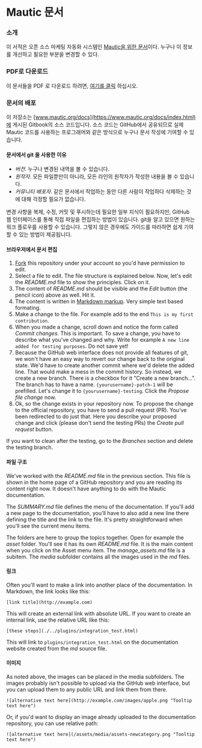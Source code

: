 # Mautic 문서

### 소개
이 서적은 오픈 소스 마케팅 자동화 시스템인 [Mautic을 위한 문서](https://www.mautic.org/docs/index.html)이다. 누구나 이 정보를 개선하고 필요한 부분을 변경할 수 있다.

### PDF로 다운로드

이 문서들을 PDF 로 다운로드 하려면, [여기를 클릭](https://mautic.org/docs/mautic_docs_en.pdf) 하십시오.

### 문서의 배포

이 저장소는 [www.mautic.org/docs](https://www.mautic.org/docs/index.html)에 게시된 Gitbook의 소스 코드입니다. 소스 코드는 GitHub에서 공유되므로 실제 Mautic 코드를 사용하는 프로그래머와 같은 방식으로 누구나 문서 작성에 기여할 수 있습니다.

#### 문서에서 git 을 사용한 이유

- *버전*. 누구나 변경된 내역을 볼 수 있습니다.
- *원작자*. 모든 파일뿐만이 아니라, 모든 라인의 원작자가 작성한 내용을 볼 수 있습니다.
- *커뮤니티 배포자*. 같은 문서에서 작업하는 동안 다른 사람이 작업하다 삭제하는 것에 대해 걱정할 필요가 없습니다.

변경 사항을 복제, 수정, 커밋 및 푸시하는데 필요한 일부 지식이 필요하지만, GitHub 웹 인터페이스를 통해 직접 파일을 편집하는 방법이 있습니다. git을 알고 있으면 원하는 워크 플로우를 사용할 수 있습니다. 그렇지 않은 경우에도 가이드를 따라하면 쉽게 기여할 수 있는 방법이 제공됩니다.

#### 브라우저에서 문서 편집

1. [Fork](https://github.com/mautic/documentation#fork-destination-box) this repository under your account so you'd have permission to edit.
2. Select a file to edit. The file structure is explained below. Now, let's edit the *README.md* file to show the principles. Click on it.
3. The content of *README.md* should be visible and the *Edit* button (the pencil icon) above as well. Hit it.
4. The content is written in [Markdown markup](https://daringfireball.net/projects/markdown/). Very simple text based formating.
5. Make a change to the file. For example add to the end `This is my first contribution`.
6. When you made a change, scroll down and notice the form called *Commit changes*. This is important. To save a change, you have to describe what you've changed and why. Write for example `A new line added for testing purposes`. Do not save yet!
7. Because the GitHub web interface does not provide all features of git, we won't have an easy way to revert our change back to the original state. We'd have to create another commit where we'd delete the added line. That would make a mess in the commit history. So instead, we create a new branch. There is a checkbox for it "Create a new branch...". The branch has to have a name. `{yourusername}-patch-1` will be prefilled. Let's change it to `{yourusername}-testing`. Click the *Propose file change* now.
8. Ok, so the change exists in your repository now. To propose the change to the official repository, you have to send a pull request (PR). You've been redirected to do just that. Here you describe your proposed change and click (please don't send the testing PRs) the *Create pull request* button.

If you want to clean after the testing, go to the *Branches* section and delete the testing branch.

#### 파일 구조

We've worked with the *README.md* file in the previous section. This file is shown in the home page of a GitHub repository and you are reading its content right now. It doesn't have anything to do with the Mautic documentation.

The *SUMMARY.md* file defines the menu of the documentation. If you'll add a new page to the documentation, you'll have to also add a new line there defining the title and the link to the file. It's pretty straightforward when you'll see the current menu items.

The folders are here to group the topics together. Open for example the *asset* folder. You'll see it has its own *README.md* file. It is the main content when you click on the Asset menu item. The *manage_assets.md* file is a subitem. The *media* subfolder contains all the images used in the *md* files.

#### 링크

Often you'll want to make a link into another place of the documentation. In Markdown, the link looks like this:

```
[link title](http://example.com)
```

This will create an external link with absolute URL. If you want to create an internal link, use the relative URL like this:

```
[these steps](./../plugins/integration_test.html)
```
This will link to `plugins/integration_test.html` on the documentation website created from the *md* source file.

#### 이미지

As noted above, the images can be placed in the media subfolders. The images probably isn't possible to upload via the GitHub web interface, but you can upload them to any public URL and link them from there.

```
![alternative text here](http://example.com/images/apple.png "Tooltip text here")
```
Or, if you'd want to display an image already uploaded to the documentation repository, you can use relative path:

```
![alternative text here](/assets/media/assets-newcategory.png "Tooltip text here")
```
